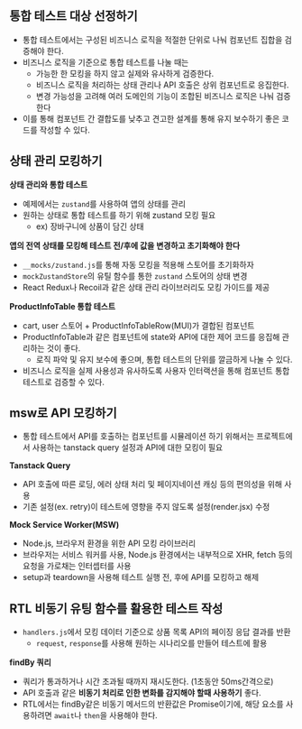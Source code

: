 ## 통합 테스트 대상 선정하기

- 통합 테스트에서는 구성된 비즈니스 로직을 적절한 단위로 나눠 컴포넌트 집합을 검증해야 한다.
- 비즈니스 로직을 기준으로 통합 테스트를 나눌 때는
  - 가능한 한 모킹을 하지 않고 실제와 유사하게 검증한다.
  - 비즈니스 로직을 처리하는 상태 관리나 API 호출은 상위 컴포넌트로 응집한다.
  - 변경 가능성을 고려해 여러 도메인의 기능이 조합된 비즈니스 로직은 나눠 검증한다
- 이를 통해 컴포넌트 간 결합도를 낮추고 견고한 설계를 통해 유지 보수하기 좋은 코드를 작성할 수 있다.

## 상태 관리 모킹하기

**상태 관리와 통합 테스트**

- 예제에서는 `zustand`를 사용하여 앱의 상태를 관리
- 원하는 상태로 통합 테스트를 하기 위해 zustand 모킹 필요
  - ex) 장바구니에 상품이 담긴 상태

**앱의 전역 상태를 모킹해 테스트 전/후에 값을 변경하고 초기화해야 한다**

- `__mocks/zustand.js`를 통해 자동 모킹을 적용해 스토어를 초기화하자
- `mockZustandStore`의 유틸 함수를 통한 `zustand` 스토어의 상태 변경
- React Redux나 Recoil과 같은 상태 관리 라이브러리도 모킹 가이드를 제공

**ProductInfoTable 통합 테스트**

- cart, user 스토어 + ProductInfoTableRow(MUI)가 결합된 컴포넌트
- ProductInfoTable과 같은 컴포넌트에 state와 API에 대한 제어 코드를 응집해 관리하는 것이 좋다.
  - 로직 파악 및 유지 보수에 좋으며, 통합 테스트의 단위를 깔금하게 나눌 수 있다.
- 비즈니스 로직을 실제 사용성과 유사하도록 사용자 인터랙션을 통해 컴포넌트 통합 테스트로 검증할 수 있다.

## msw로 API 모킹하기

- 통합 테스트에서 API를 호출하는 컴포넌트를 시뮬레이션 하기 위해서는 프로젝트에서 사용하는 tanstack query 설정과 API에 대한 모킹이 필요

**Tanstack Query**

- API 호출에 따른 로딩, 에러 상태 처리 및 페이지네이션 캐싱 등의 편의성을 위해 사용
- 기존 설정(ex. retry)이 테스트에 영향을 주지 않도록 설정(render.jsx) 수정

**Mock Service Worker(MSW)**

- Node.js, 브라우저 환경을 위한 API 모킹 라이브러리
- 브라우저는 서비스 워커를 사용, Node.js 환경에서는 내부적으로 XHR, fetch 등의 요청을 가로채는 인터셉터를 사용
- setup과 teardown을 사용해 테스트 실행 전, 후에 API를 모킹하고 해제

## RTL 비동기 유팅 함수를 활용한 테스트 작성

- `handlers.js`에서 모킹 데이터 기준으로 상품 목록 API의 페이징 응답 결과를 반환
  - `request`, `response`를 사용해 원하는 시나리오를 만들어 테스트에 활용

**findBy 쿼리**

- 쿼리가 통과하거나 시간 초과될 때까지 재시도한다. (1초동안 50ms간격으로)
- API 호출과 같은 **비동기 처리로 인한 변화를 감지해야 할때 사용하기** 좋다.
- RTL에서는 findBy같은 비동기 메서드의 반환값은 Promise이기에, 해당 요소를 사용하려면 `await`나 `then`을 사용해야 한다.
